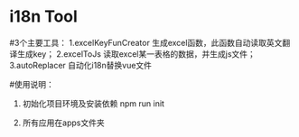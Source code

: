 # i18n Tool

#3个主要工具：
1.excelKeyFunCreator
  生成excel函数，此函数自动读取英文翻译生成key；
2.excelToJs
  读取excel某一表格的数据，并生成js文件；
3.autoReplacer
  自动化i18n替换vue文件

#使用说明：
1. 初始化项目环境及安装依赖
npm run init

2. 所有应用在apps文件夹
